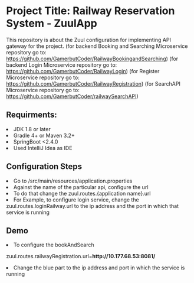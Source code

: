 # Project Title: Railway Reservation System - ZuulApp
This repository is about the Zuul configuration for implementing API gateway for the project.
(for backend Booking and Searching Microservice repository go to: https://github.com/GamerbutCoder/RailwayBookingandSearching)
(for backend Login Microservice repository go to: https://github.com/GamerbutCoder/RailwayLogin)
(for Register Microservice repository go to: https://github.com/GamerbutCoder/RailwayRegistration)
(for SearchAPI Microservice repository go to: https://github.com/GamerbutCoder/railwaySearchAPI)


<h2>Requirments: </h2>
<li>JDK 1.8 or later</li>
<li>Gradle 4+ or Maven 3.2+</li>
<li>SpringBoot <2.4.0</li>
<li>Used IntelliJ Idea as IDE</li>

<h2>Configuration Steps</h2>
<li>Go to /src/main/resources/application.properties</li>
<li>Against the name of the particular api, configure the url</li>
<li>To do that change the zuul.routes.{application name}.url</li>
<li>For Example, to configure login service, change the zuul.routes.loginRailway.url to the ip address and the port in which that service is running</li>

<h2>Demo</h2>
<li>To configure the bookAndSearch</li>
<p>zuul.routes.railwayRegistration.url=<b>http://10.177.68.53:8081/</b><p>
<li>Change the blue part to the ip address and port in which the service is running</li>
